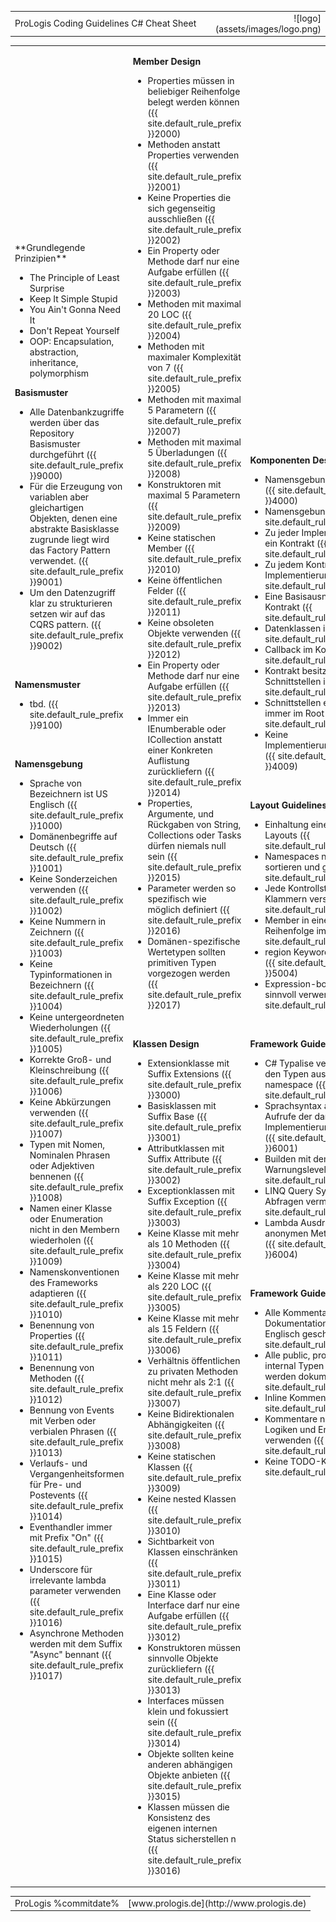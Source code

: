 <!--
NOTE: Requires Markdown Extra. See http://michelf.ca/projects/php-markdown/extra/
 -->
<link href="style.css" type="text/css" rel="stylesheet"/>

<table width="100%">
<tr>
<td class="title" width="70%">ProLogis Coding Guidelines C# Cheat Sheet</td>
<td rowspan="2" style="text-align:right">![logo](assets/images/logo.png)</td>
</tr>
</table>

<table width="100%">
<tr>
<td class="column" markdown="1">
<div markdown="1" class="sidebar">
**Grundlegende Prinzipien**

* The Principle of Least Surprise
* Keep It Simple Stupid
* You Ain't Gonna Need It
* Don't Repeat Yourself
* OOP: Encapsulation, abstraction, inheritance, polymorphism

</div>

**Basismuster**

* Alle Datenbankzugriffe werden über das Repository Basismuster durchgeführt ({{ site.default_rule_prefix }}9000)
* Für die Erzeugung von variablen aber gleichartigen Objekten, denen eine abstrakte Basisklasse zugrunde liegt wird das Factory Pattern verwendet. ({{ site.default_rule_prefix }}9001)
* Um den Datenzugriff klar zu strukturieren setzen wir auf das CQRS pattern. ({{ site.default_rule_prefix }}9002)

<br/>

**Namensmuster**

* tbd. ({{ site.default_rule_prefix }}9100)

<br/>

**Namensgebung**

* Sprache von Bezeichnern ist US Englisch  ({{ site.default_rule_prefix }}1000)
* Domänenbegriffe auf Deutsch ({{ site.default_rule_prefix }}1001)
* Keine Sonderzeichen verwenden ({{ site.default_rule_prefix }}1002)
* Keine Nummern in Zeichnern  ({{ site.default_rule_prefix }}1003)
* Keine Typinformationen in Bezeichnern ({{ site.default_rule_prefix }}1004)
* Keine untergeordneten Wiederholungen ({{ site.default_rule_prefix }}1005)
* Korrekte Groß- und Kleinschreibung ({{ site.default_rule_prefix }}1006)
* Keine Abkürzungen verwenden ({{ site.default_rule_prefix }}1007)
* Typen mit Nomen, Nominalen Phrasen oder Adjektiven bennenen ({{ site.default_rule_prefix }}1008)
* Namen einer Klasse oder Enumeration nicht in den Membern wiederholen ({{ site.default_rule_prefix }}1009)
* Namenskonventionen des Frameworks adaptieren ({{ site.default_rule_prefix }}1010)
* Benennung von Properties ({{ site.default_rule_prefix }}1011)
* Benennung von Methoden ({{ site.default_rule_prefix }}1012)
* Bennung von Events mit Verben oder verbialen Phrasen ({{ site.default_rule_prefix }}1013)
* Verlaufs- und Vergangenheitsformen für Pre- und Postevents ({{ site.default_rule_prefix }}1014)
* Eventhandler immer mit Prefix "On" ({{ site.default_rule_prefix }}1015)
* Underscore für irrelevante lambda parameter verwenden ({{ site.default_rule_prefix }}1016)
* Asynchrone Methoden werden mit dem Suffix "Async" bennant ({{ site.default_rule_prefix }}1017)
</td>
<td class="column">

**Member Design**

* Properties müssen in beliebiger Reihenfolge belegt werden können ({{ site.default_rule_prefix }}2000)
* Methoden anstatt Properties verwenden ({{ site.default_rule_prefix }}2001)
* Keine Properties die sich gegenseitig ausschließen ({{ site.default_rule_prefix }}2002)
* Ein Property oder Methode darf nur eine Aufgabe erfüllen ({{ site.default_rule_prefix }}2003)
* Methoden mit maximal 20 LOC ({{ site.default_rule_prefix }}2004)
* Methoden mit maximaler Komplexität von 7 ({{ site.default_rule_prefix }}2005)
* Methoden mit maximal 5 Parametern ({{ site.default_rule_prefix }}2007)
* Methoden mit maximal 5 Überladungen ({{ site.default_rule_prefix }}2008)
* Konstruktoren mit maximal 5 Parametern ({{ site.default_rule_prefix }}2009)
* Keine statischen Member ({{ site.default_rule_prefix }}2010)
* Keine öffentlichen Felder  ({{ site.default_rule_prefix }}2011)
* Keine obsoleten Objekte verwenden ({{ site.default_rule_prefix }}2012)
* Ein Property oder Methode darf nur eine Aufgabe erfüllen ({{ site.default_rule_prefix }}2013)
* Immer ein IEnumberable oder ICollection anstatt einer Konkreten Auflistung zurückliefern ({{ site.default_rule_prefix }}2014)
* Properties, Argumente, und Rückgaben von String, Collections oder Tasks dürfen niemals null sein ({{ site.default_rule_prefix }}2015)
* Parameter werden so spezifisch wie möglich definiert ({{ site.default_rule_prefix }}2016)
* Domänen-spezifische Wertetypen sollten primitiven Typen vorgezogen werden ({{ site.default_rule_prefix }}2017)


<br/>

**Klassen Design**

* Extensionklasse mit Suffix Extensions ({{ site.default_rule_prefix }}3000)
* Basisklassen mit Suffix Base ({{ site.default_rule_prefix }}3001)
* Attributklassen mit Suffix Attribute ({{ site.default_rule_prefix }}3002)
* Exceptionklassen mit Suffix Exception ({{ site.default_rule_prefix }}3003)
* Keine Klasse mit mehr als 10 Methoden ({{ site.default_rule_prefix }}3004)
* Keine Klasse mit mehr als 220 LOC ({{ site.default_rule_prefix }}3005)
* Keine Klasse mit mehr als 15 Feldern ({{ site.default_rule_prefix }}3006)
* Verhältnis öffentlichen zu privaten Methoden nicht mehr als 2:1 ({{ site.default_rule_prefix }}3007)
* Keine Bidirektionalen Abhängigkeiten ({{ site.default_rule_prefix }}3008)
* Keine statischen Klassen ({{ site.default_rule_prefix }}3009)
* Keine nested Klassen ({{ site.default_rule_prefix }}3010)
* Sichtbarkeit von Klassen einschränken ({{ site.default_rule_prefix }}3011)
* Eine Klasse oder Interface darf nur eine Aufgabe erfüllen ({{ site.default_rule_prefix }}3012)
* Konstruktoren müssen sinnvolle Objekte zurückliefern ({{ site.default_rule_prefix }}3013)
* Interfaces müssen klein und fokussiert sein ({{ site.default_rule_prefix }}3014)
* Objekte sollten keine anderen abhängigen Objekte anbieten ({{ site.default_rule_prefix }}3015)
* Klassen müssen die Konsistenz des eigenen internen Status sicherstellen n ({{ site.default_rule_prefix }}3016)

</td>
<td class="column">

**Komponenten Design**

* Namensgebung Komponenten  ({{ site.default_rule_prefix }}4000)
* Namensgebung Namespaces ({{ site.default_rule_prefix }}4001)
* Zu jeder Implementierung genau ein Kontrakt ({{ site.default_rule_prefix }}4002)
* Zu jedem Kontrakt mind. eine Implementierung ({{ site.default_rule_prefix }}4003)
* Eine Basisausnahme pro Kontrakt ({{ site.default_rule_prefix }}4004)
* Datenklassen im Kontrakt ({{ site.default_rule_prefix }}4005)
* Callback im Kontrakt ({{ site.default_rule_prefix }}4006)
* Kontrakt besitzt nur Schnittstellen im Root  ({{ site.default_rule_prefix }}4007)
* Schnittstellen eines Kontraktes immer im Root ({{ site.default_rule_prefix }}4008)
* Keine Implementierungsabhängigkeiten ({{ site.default_rule_prefix }}4009)

<br/>

**Layout Guidelines**

* Einhaltung eines einheitlichen Layouts ({{ site.default_rule_prefix }}5000)
* Namespaces nach der Firma sortieren und gruppieren ({{ site.default_rule_prefix }}5001)
* Jede Kontrollstruktur wird mit Klammern versehen ({{ site.default_rule_prefix }}5002)
* Member in einer vorgegeben Reihenfolge implementieren ({{ site.default_rule_prefix }}5003)
* region Keyword nicht verwenden ({{ site.default_rule_prefix }}5004)
* Expression-bodies Members sinnvoll verwenden ({{ site.default_rule_prefix }}5005)

<br/>

**Framework Guidelines**

* C# Typalise verwendet anstatt den Typen aus dem System namespace ({{ site.default_rule_prefix }}6000)
* Sprachsyntax anstatt expliziter Aufrufe der darunterliegenden Implementierungen verwenden ({{ site.default_rule_prefix }}6001)
* Builden mit dem höchsten Warnungslevel ({{ site.default_rule_prefix }}6002)
* LINQ Query Syntax für einfache Abfragen vermeiden ({{ site.default_rule_prefix }}6003)
* Lambda Ausdrücke anstelle von anonymen Methoden verwenden ({{ site.default_rule_prefix }}6004)

<br/>

**Framework Guidelines**

* Alle Kommentare und Dokumentationen werden in US Englisch geschrieben ({{ site.default_rule_prefix }}7000)
* Alle public, protected und internal Typen und Member werden dokumentiert ({{ site.default_rule_prefix }}7001)
* Inline Kommentare vermeiden ({{ site.default_rule_prefix }}7002)
* Kommentare nur für komplexe Logiken und Entscheidungen verwenden ({{ site.default_rule_prefix }}7003)
* Keine TODO-Kommentare ({{ site.default_rule_prefix }}7004)
</td>
<tr>

<table width="100%" class="footer">
<tr>
<td>
  ProLogis
  %commitdate%
</td>
<td style="text-align:right">
  [www.prologis.de](http://www.prologis.de)
</td>
</tr>
</table>
